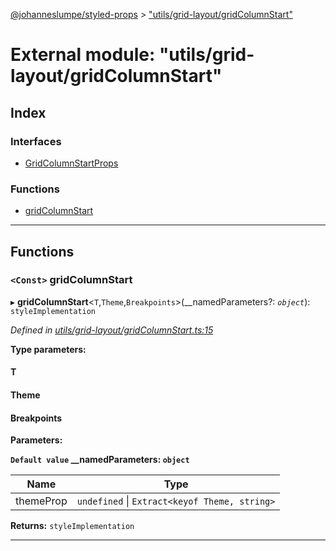 [@johanneslumpe/styled-props](../README.md) > ["utils/grid-layout/gridColumnStart"](../modules/_utils_grid_layout_gridcolumnstart_.md)

# External module: "utils/grid-layout/gridColumnStart"

## Index

### Interfaces

* [GridColumnStartProps](../interfaces/_utils_grid_layout_gridcolumnstart_.gridcolumnstartprops.md)

### Functions

* [gridColumnStart](_utils_grid_layout_gridcolumnstart_.md#gridcolumnstart)

---

## Functions

<a id="gridcolumnstart"></a>

### `<Const>` gridColumnStart

▸ **gridColumnStart**<`T`,`Theme`,`Breakpoints`>(__namedParameters?: *`object`*): `styleImplementation`

*Defined in [utils/grid-layout/gridColumnStart.ts:15](https://github.com/johanneslumpe/styled-props/blob/8e709f1/src/utils/grid-layout/gridColumnStart.ts#L15)*

**Type parameters:**

#### T 
#### Theme 
#### Breakpoints 
**Parameters:**

**`Default value` __namedParameters: `object`**

| Name | Type |
| ------ | ------ |
| themeProp | `undefined` \| `Extract<keyof Theme, string>` |

**Returns:** `styleImplementation`

___


